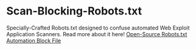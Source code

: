 # Scan-Blocking-Robots.txt
Specially-Crafted Robots.txt designed to confuse automated Web Exploit Application Scanners.
Read more about it here! [Open-Source Robots.txt Automation Block File](https://safekeepsecurity.github.io/blog/robots.html)
